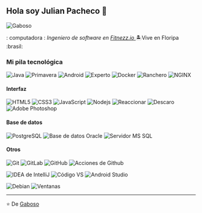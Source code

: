 ##  Hola soy Julian Pacheco :fox_face:

![ Gaboso ]()

: computadora :  _Ingeniero de software en [ Fitnezz.io ](https://github.com/fitnezzio)_ :desert_island:Vive en Floripa :brasil:

###  Mi pila tecnológica

![ Java ](http://img.shields.io/badge/-Java-007396?style=flat-square&logo=java&logoColor=ffffff)
![ Primavera ](http://img.shields.io/badge/-Spring-6DB33F?style=flat-square&logo=spring&logoColor=ffffff)
![ Android ](http://img.shields.io/badge/-Android-3DDC84?style=flat-square&logo=android&logoColor=ffffff)
![ Experto ](http://img.shields.io/badge/-Maven-1565c0?style=flat-square&logo=apache-maven)
![ Docker ](https://img.shields.io/badge/-Docker-black?style=flat-square&logo=docker)
![ Ranchero ](http://img.shields.io/badge/-Rancher-0075A8?style=flat-square&logo=rancher&logoColor=ffffff)
![ NGINX ](http://img.shields.io/badge/-NGINX-269539?style=flat-square&logo=nginx&logoColor=ffffff)

####  Interfaz
![ HTML5 ](https://img.shields.io/badge/-HTML5-%23E44D27?style=flat-square&logo=html5&logoColor=ffffff)
![ CSS3 ](https://img.shields.io/badge/-CSS3-%231572B6?style=flat-square&logo=css3)
![ JavaScript ](https://img.shields.io/badge/-JavaScript-%23F7DF1C?style=flat-square&logo=javascript&logoColor=000000&labelColor=%23F7DF1C&color=%23FFCE5A)
![ Nodejs ](https://img.shields.io/badge/-Nodejs-black?style=flat-square&logo=Node.js)
![ Reaccionar ](https://img.shields.io/badge/-React-%23282C34?style=flat-square&logo=react)
![ Descaro ](https://img.shields.io/badge/-Sass-%23CC6699?style=flat-square&logo=sass&logoColor=ffffff)
![ Adobe Photoshop ](http://img.shields.io/badge/-Abode%20Photoshop-26C9FF?style=flat-square&logo=adobe-photoshop&logoColor=ffffff)

####  Base de datos
![ PostgreSQL ](https://img.shields.io/badge/-PostgreSQL-336791?style=flat-square&logo=postgresql)
![ Base de datos Oracle ](http://img.shields.io/badge/-Oracle-DD0031?style=flat-square&logo=oracle)
![ Servidor MS SQL ](http://img.shields.io/badge/-MS%20SQL%20Server-CC2927?style=flat-square&logo=microsoft-sql-server&logoColor=ffffff)

####  Otros
![ Git ](https://img.shields.io/badge/-Git-%23F05032?style=flat-square&logo=git&logoColor=%23ffffff)
![ GitLab ](https://img.shields.io/badge/-GitLab-FCA121?style=flat-square&logo=gitlab)
![ GitHub ](https://img.shields.io/badge/-GitHub-181717?style=flat-square&logo=github)
![ Acciones de Github ](http://img.shields.io/badge/-Github%20Actions-2088FF?style=flat-square&logo=github-actions&logoColor=ffffff)

![ IDEA de IntelliJ ](http://img.shields.io/badge/-IntelliJ%20IDEA-000000?style=flat-square&logo=intellij-idea&logoColor=ffffff)
![ Código VS ](http://img.shields.io/badge/-VS%20Code-007ACC?style=flat-square&logo=visual-studio-code&logoColor=ffffff)
![ Android Studio ](http://img.shields.io/badge/-Android%20Studio-3DDC84?style=flat-square&logo=android-studio&logoColor=ffffff)

![ Debian ](http://img.shields.io/badge/-Debian-A81D33?style=flat-square&logo=debian&logoColor=ffffff)
![ Ventanas ](http://img.shields.io/badge/-Windows-0078D6?style=flat-square&logo=windows&logoColor=ffffff)

---
⭐️ De [ Gaboso ](https://github.com/Gaboso)
